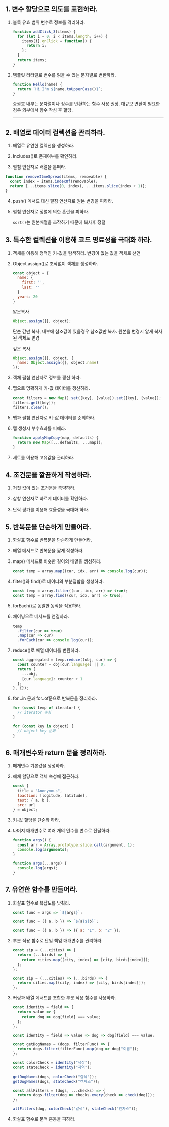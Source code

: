 ## 1. 변수 할당으로 의도를 표현하라.

1. 블록 유효 범위 변수로 정보를 격리하라.
   ```javascript
   function addClick_3(items) {
     for (let i = 0; i < items.length; i++) {
       items[i].onClick = function() {
         return i;
       };
     }
     return items;
   }
   ```
2. 템플릿 리터럴로 변수를 읽을 수 있는 문자열로 변환하라.

   ```javascript
   function Hello(name) {
     return `Hi I'm ${name.toUpperCase()}`;
   }
   ```

   중괄호 내부는 문자열이나 정수를 반환하는 함수 사용 권장.
   대규모 변환이 필요한 경우 외부에서 함수 작성 후 할당.

   ***

## 2. 배열로 데이터 컬렉션을 관리하라.

1. 배열로 유연한 컬렉션을 생성하라.

2. Includes()로 존재여부를 확인하라.

3. 펼침 연산자로 배열을 본떠라.

```javascript
function removeItmeSpread(items, removable) {
  const index = items.indexOf(removable);
  return [...items.slice(0, index), ...items.slice(index + 1)];
}
```

4. push() 메서드 대신 펼침 연산자로 원본 변경을 피하라.

5. 펼침 연산자로 정렬에 의한 혼란을 피하라.

   `sort()`는 원본배열을 조작하기 때문에 복사후 정렬

## 3. 특수한 컬렉션을 이용해 코드 명료성을 극대화 하라.

1.  객체를 이용해 정적인 키-값을 탐색하라.
    변경이 없는 값을 객체로 선언

2.  Object.assign()로 조작없이 객체를 생성하라.

    ```javascript
    const object = {
      name: {
        first: '',
        last: ''
      }
      years: 20
    }
    ```

    얕은복사

    ```javascript
    Object.assign({}, object);
    ```

    단순 값만 복사, 내부에 참조값이 있을경우 참조값만 복사.
    원본을 변경시 얕게 복사된 객체도 변경

    깊은 복사

    ```javascript
    Object.assign({}, object, {
      name: Object.assign({}, object.name)
    });
    ```

3.  객체 펼침 연산자로 정보를 갱신 하라.

4.  맵으로 명확하게 키-값 데이터를 갱신하라.

    ```javascript
    const filters = new Map().set([key], [value]).set([key], [value]);
    filters.get([key]);
    filters.clear();
    ```

5.  맵과 펼침 연산자로 키-값 데이터를 순회하라.

6.  맵 생성시 부수효과를 피해라.

    ```javascript
    function applyMapCopy(map, defaults) {
      return new Map([...defaults, ...map]);
    }
    ```

7.  세트를 이용해 고유값을 관리하라.

## 4. 조건문을 깔끔하게 작성하라.

1. 거짓 값이 있는 조건문을 축약하라.

2. 삼항 연산자로 빠르게 데이터를 확인하라.

3. 단락 평가를 이용해 효율성을 극대화 하라.

## 5. 반복문을 단순하게 만들어라.

1. 화살표 함수로 반복문을 단순하게 만들어라.

2. 배열 메서드로 반복문을 짧게 작성하라.

3. map() 메서드로 비슷한 길이의 배열을 생성하라.

   ```javascript
   const temp = array.map((cur, idx, arr) => console.log(cur));
   ```

4. filter()와 find()로 데이터의 부분집합을 생성하라.

   ```javascript
   const temp = array.filter((cur, idx, arr) => true);
   const temp = array.find((cur, idx, arr) => true);
   ```

5. forEach()로 동일한 동작을 적용하라.

6. 체이닝으로 메서드를 연결하라.

   ```javascript
   temp
     .filter(cur => true)
     .map(cur => cur)
     .forEach(cur => console.log(cur));
   ```

7. reduce()로 배열 데이터를 변환하라.

   ```javascript
   const aggregated = temp.reduce((obj, cur) => {
     const counter = obj[cur.language] || 0;
     return {
       ...obj,
       [cur.language]: counter + 1
     };
   }, {});
   ```

8. for...in 문과 for..of문으로 반복문을 정리하라.

   ```javascript
   for (const temp of iterator) {
     // iterator 순회
   }

   for (const key in object) {
     // object key 순회
   }
   ```

## 6. 매개변수와 return 문을 정리하라.

1. 매개변수 기본값을 생성하라.

2. 해체 할당으로 객체 속성에 접근하라.

   ```javascript
   const {
     title = "Anonymous",
     loaction: [logitude, latitude],
     test: { a, b },
     src: url
   } = object;
   ```

3. 키-값 할당을 단순화 하라.

4. 나머지 매개변수로 여러 개의 인수를 변수로 전달하라.

   ```javascript
   function args() {
     const arr = Array.prototype.slice.call(argument, 1);
     console.log(arguments);
   }

   function args(...args) {
     console.log(args);
   }
   ```

## 7. 유연한 함수를 만들어라.

1. 화살표 함수로 복잡도를 낮춰라.

   ```javascript
   const func = args => `${args}`;

   const func = ({ a, b }) => `${a}${b}`;

   const func = ({ a, b }) => ({ a: "1", b: "2" });
   ```

2. 부분 적용 함수로 단일 책임 매개변수를 관리하라.

   ```javascript
   const zip = (...cities) => {
     return (...birds) => {
       return cities.map((city, index) => [city, birds[index]]);
     };
   };

   const zip = (...cities) => (...birds) => {
     return cities.map((city, index) => [city, birds[indes]]);
   };
   ```

3. 커링과 배열 메서드를 조합한 부분 적용 함수를 사용하라.

   ```javascript
   const identity = field => {
     return value => {
       return dog => dog[field] === value;
     };
   };

   const identity = field => value => dog => dog[field] === value;

   const getDogNames = (dogs, filterFunc) => {
     return dogs.filter(filterFunc).map(dog => dog["이름"]);
   };

   const colorCheck = identity("색상");
   const stateCheck = identity("지역");

   getDogNames(dogs, colorCheck("갈색"));
   getDogNames(dogs, stateCheck("캔자스"));

   const allFilters = (dogs, ...checks) => {
     return dogs.filter(dog => checks.every(check => check(dog)));
   };

   allFilters(dog, colorCheck("갈색"), stateCheck("캔자스"));
   ```

4. 화살표 함수로 문맥 혼동을 피하라.
